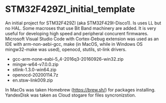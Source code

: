 # STM32F429ZI_initial_template

An initial project for STM32F429ZI (aka STM32F429I-Disco1). Is uses LL but no HAL. Some macroses that use Bit Band machinery are added. It is very useful for developing high speed and peripheral concurent firmwares.
Microsoft Visual Studio Code with Cortex-Debug extension was used as an IDE with arm-non-aebi-gcc, make (in MacOS, while in Windows OS mingw32-make was used), openocd, stutils, st-link drivers.

- gcc-arm-none-eabi-5_4-2016q3-20160926-win32.zip
- mingw-w64-v7.0.0.zip
- stlink-1.3.0-win64.zip
- openocd-20200114.7z
- en.stsw-link009.zip

In MacOs was taken Homebrew (https://brew.sh/) for packages installing.
YandexDisk was taken as Cloud stogare for files syncronizstion.
